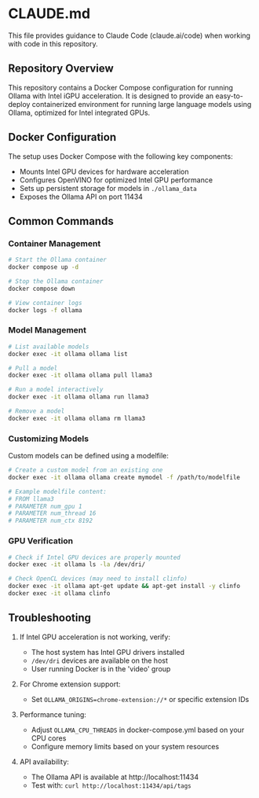 # CLAUDE.md

This file provides guidance to Claude Code (claude.ai/code) when working with code in this repository.

## Repository Overview

This repository contains a Docker Compose configuration for running Ollama with Intel iGPU acceleration. It is designed to provide an easy-to-deploy containerized environment for running large language models using Ollama, optimized for Intel integrated GPUs.

## Docker Configuration

The setup uses Docker Compose with the following key components:
- Mounts Intel GPU devices for hardware acceleration
- Configures OpenVINO for optimized Intel GPU performance
- Sets up persistent storage for models in `./ollama_data`
- Exposes the Ollama API on port 11434

## Common Commands

### Container Management

```bash
# Start the Ollama container
docker compose up -d

# Stop the Ollama container
docker compose down

# View container logs
docker logs -f ollama
```

### Model Management

```bash
# List available models
docker exec -it ollama ollama list

# Pull a model
docker exec -it ollama ollama pull llama3

# Run a model interactively
docker exec -it ollama ollama run llama3

# Remove a model
docker exec -it ollama ollama rm llama3
```

### Customizing Models

Custom models can be defined using a modelfile:

```bash
# Create a custom model from an existing one
docker exec -it ollama ollama create mymodel -f /path/to/modelfile

# Example modelfile content:
# FROM llama3
# PARAMETER num_gpu 1
# PARAMETER num_thread 16
# PARAMETER num_ctx 8192
```

### GPU Verification

```bash
# Check if Intel GPU devices are properly mounted
docker exec -it ollama ls -la /dev/dri/

# Check OpenCL devices (may need to install clinfo)
docker exec -it ollama apt-get update && apt-get install -y clinfo
docker exec -it ollama clinfo
```

## Troubleshooting

1. If Intel GPU acceleration is not working, verify:
   - The host system has Intel GPU drivers installed
   - `/dev/dri` devices are available on the host
   - User running Docker is in the 'video' group

2. For Chrome extension support:
   - Set `OLLAMA_ORIGINS=chrome-extension://*` or specific extension IDs

3. Performance tuning:
   - Adjust `OLLAMA_CPU_THREADS` in docker-compose.yml based on your CPU cores
   - Configure memory limits based on your system resources

4. API availability:
   - The Ollama API is available at http://localhost:11434
   - Test with: `curl http://localhost:11434/api/tags`